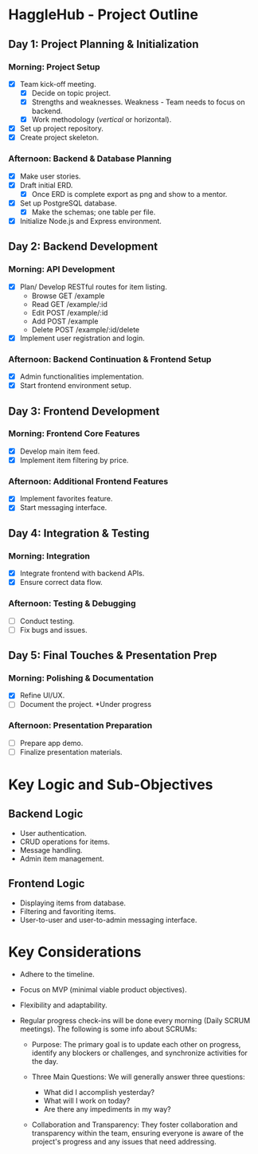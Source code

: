 # HaggleHub - Project Outline

## Day 1: Project Planning & Initialization

### Morning: Project Setup
- [x] Team kick-off meeting.
  - [x] Decide on topic project.
  - [x] Strengths and weaknesses. Weakness - Team needs to focus on backend.
  - [x] Work methodology (*vertical* or horizontal).
- [x] Set up project repository.
- [x] Create project skeleton.

### Afternoon: Backend & Database Planning
- [x] Make user stories.
- [x] Draft initial ERD.
  - [x] Once ERD is complete export as png and show to a mentor.
- [x] Set up PostgreSQL database.
  - [x] Make the schemas; one table per file.
- [x] Initialize Node.js and Express environment.

## Day 2: Backend Development

### Morning: API Development
- [X] Plan/ Develop RESTful routes for item listing.
  - Browse GET /example
  - Read GET /example/:id
  - Edit POST /example/:id
  - Add POST /example
  - Delete POST /example/:id/delete
- [X] Implement user registration and login.

### Afternoon: Backend Continuation & Frontend Setup
- [X] Admin functionalities implementation.
- [X] Start frontend environment setup.

## Day 3: Frontend Development

### Morning: Frontend Core Features
- [X] Develop main item feed.
- [X] Implement item filtering by price.

### Afternoon: Additional Frontend Features
- [X] Implement favorites feature.
- [X] Start messaging interface.

## Day 4: Integration & Testing

### Morning: Integration
- [X] Integrate frontend with backend APIs.
- [X] Ensure correct data flow.

### Afternoon: Testing & Debugging
- [ ] Conduct testing.
- [ ] Fix bugs and issues.

## Day 5: Final Touches & Presentation Prep

### Morning: Polishing & Documentation
- [X] Refine UI/UX.
- [ ] Document the project. *Under progress

### Afternoon: Presentation Preparation
- [ ] Prepare app demo.
- [ ] Finalize presentation materials.

# Key Logic and Sub-Objectives

## Backend Logic
- User authentication.
- CRUD operations for items.
- Message handling.
- Admin item management.

## Frontend Logic
- Displaying items from database.
- Filtering and favoriting items.
- User-to-user and user-to-admin messaging interface.

# Key Considerations
- Adhere to the timeline.

- Focus on MVP (minimal viable product objectives).

- Flexibility and adaptability.

- Regular progress check-ins will be done every morning (Daily SCRUM meetings). The following is some info about SCRUMs:

  - Purpose: The primary goal is to update each other on progress, identify any blockers or challenges, and synchronize activities for the day.

  - Three Main Questions: We will generally answer three questions:
    - What did I accomplish yesterday?
    - What will I work on today?
    - Are there any impediments in my way?

  - Collaboration and Transparency: They foster collaboration and transparency within the team, ensuring everyone is aware of the project's progress and any issues that need addressing.

